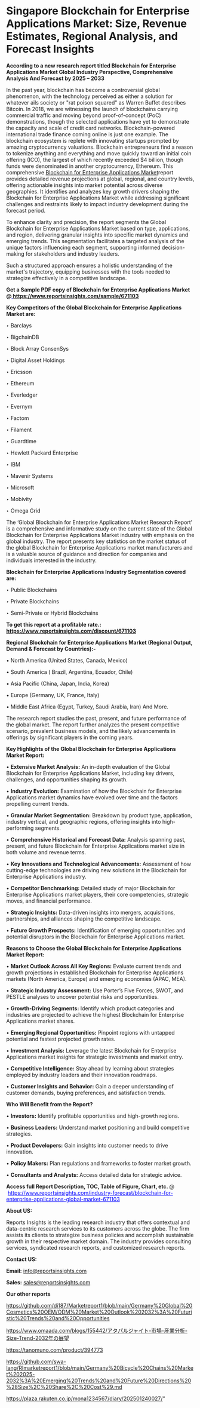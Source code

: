 # Singapore Blockchain for Enterprise Applications Market: Size, Revenue Estimates, Regional Analysis, and Forecast Insights

<strong>According to a new research report titled Blockchain for Enterprise Applications Market Global Industry Perspective, Comprehensive Analysis And Forecast by 2025 – 2033</strong>

In the past year, blockchain has become a controversial global phenomenon, with the technology perceived as either a solution for whatever ails society or &#34;rat poison squared&#34; as Warren Buffet describes Bitcoin. In 2018, we are witnessing the launch of blockchains carrying commercial traffic and moving beyond proof-of-concept (PoC) demonstrations, though the selected applications have yet to demonstrate the capacity and scale of credit card networks. Blockchain-powered international trade finance coming online is just one example. The blockchain ecosystem is replete with innovating startups prompted by amazing cryptocurrency valuations. Blockchain entrepreneurs find a reason to tokenize anything and everything and move quickly toward an initial coin offering (ICO), the largest of which recently exceeded $4 billion, though funds were denominated in another cryptocurrency, Ethereum. This comprehensive <a href=https://www.reportsinsights.com/sample/671103>Blockchain for Enterprise Applications Market</a>report provides detailed revenue projections at global, regional, and country levels, offering actionable insights into market potential across diverse geographies. It identifies and analyzes key growth drivers shaping the Blockchain for Enterprise Applications Market while addressing significant challenges and restraints likely to impact industry development during the forecast period.

To enhance clarity and precision, the report segments the Global Blockchain for Enterprise Applications Market based on type, applications, and region, delivering granular insights into specific market dynamics and emerging trends. This segmentation facilitates a targeted analysis of the unique factors influencing each segment, supporting informed decision-making for stakeholders and industry leaders.

Such a structured approach ensures a holistic understanding of the market's trajectory, equipping businesses with the tools needed to strategize effectively in a competitive landscape.

<strong>Get a Sample PDF copy of Blockchain for Enterprise Applications Market </strong><strong>@<a href=https://www.reportsinsights.com/sample/671103 style=color:#0000ff;> https://www.reportsinsights.com/sample/671103</a></strong></font>

<strong>Key Competitors of the Global Blockchain for Enterprise Applications Market are:</strong>

‣ Barclays

‣ BigchainDB

‣ Block Array ConsenSys

‣ Digital Asset Holdings

‣ Ericsson

‣ Ethereum

‣ Everledger

‣ Evernym

‣ Factom

‣ Filament

‣ Guardtime

‣ Hewlett Packard Enterprise

‣ IBM

‣ Mavenir Systems

‣ Microsoft

‣ Mobivity

‣ Omega Grid

The ‘Global Blockchain for Enterprise Applications Market Research Report’ is a comprehensive and informative study on the current state of the Global Blockchain for Enterprise Applications Market industry with emphasis on the global industry. The report presents key statistics on the market status of the global Blockchain for Enterprise Applications market manufacturers and is a valuable source of guidance and direction for companies and individuals interested in the industry.

<strong>Blockchain for Enterprise Applications Industry Segmentation covered are:</strong>

‣ Public Blockchains

‣ Private Blockchains

‣ Semi-Private or Hybrid Blockchains

<strong>To get this report at a profitable rate.: <a href=https://www.reportsinsights.com/discount/671103 style=color:#0000ff;>https://www.reportsinsights.com/discount/671103</a></strong></font>

<strong>Regional Blockchain for Enterprise Applications Market (Regional Output, Demand &amp; Forecast by Countries):-</strong>

• North America (United States, Canada, Mexico)

• South America ( Brazil, Argentina, Ecuador, Chile)

• Asia Pacific (China, Japan, India, Korea)

• Europe (Germany, UK, France, Italy)

• Middle East Africa (Egypt, Turkey, Saudi Arabia, Iran) And More.

The research report studies the past, present, and future performance of the global market. The report further analyzes the present competitive scenario, prevalent business models, and the likely advancements in offerings by significant players in the coming years.

<strong>Key Highlights of the Global Blockchain for Enterprise Applications Market Report:</strong>

• <strong>Extensive Market Analysis:</strong> An in-depth evaluation of the Global Blockchain for Enterprise Applications Market, including key drivers, challenges, and opportunities shaping its growth.

• <strong>Industry Evolution:</strong> Examination of how the Blockchain for Enterprise Applications market dynamics have evolved over time and the factors propelling current trends.

• <strong>Granular Market Segmentation:</strong> Breakdown by product type, application, industry vertical, and geographic regions, offering insights into high-performing segments.

• <strong>Comprehensive Historical and Forecast Data:</strong> Analysis spanning past, present, and future Blockchain for Enterprise Applications market size in both volume and revenue terms.

• <strong>Key Innovations and Technological Advancements:</strong> Assessment of how cutting-edge technologies are driving new solutions in the Blockchain for Enterprise Applications industry.

• <strong>Competitor Benchmarking:</strong> Detailed study of major Blockchain for Enterprise Applications market players, their core competencies, strategic moves, and financial performance.

• <strong>Strategic Insights:</strong> Data-driven insights into mergers, acquisitions, partnerships, and alliances shaping the competitive landscape.

• <strong>Future Growth Prospects:</strong> Identification of emerging opportunities and potential disruptors in the Blockchain for Enterprise Applications market.

<strong>Reasons to Choose the Global Blockchain for Enterprise Applications Market Report:</strong>

• <strong>Market Outlook Across All Key Regions:</strong> Evaluate current trends and growth projections in established Blockchain for Enterprise Applications markets (North America, Europe) and emerging economies (APAC, MEA).

• <strong>Strategic Industry Assessment:</strong> Use Porter’s Five Forces, SWOT, and PESTLE analyses to uncover potential risks and opportunities.

• <strong>Growth-Driving Segments:</strong> Identify which product categories and industries are projected to achieve the highest Blockchain for Enterprise Applications market shares.

• <strong>Emerging Regional Opportunities:</strong> Pinpoint regions with untapped potential and fastest projected growth rates.

• <strong>Investment Analysis:</strong> Leverage the latest Blockchain for Enterprise Applications market insights for strategic investments and market entry.

• <strong>Competitive Intelligence:</strong> Stay ahead by learning about strategies employed by industry leaders and their innovation roadmaps.

• <strong>Customer Insights and Behavior:</strong> Gain a deeper understanding of customer demands, buying preferences, and satisfaction trends.

<strong>Who Will Benefit from the Report?</strong>

• <strong>Investors:</strong> Identify profitable opportunities and high-growth regions.

• <strong>Business Leaders:</strong> Understand market positioning and build competitive strategies.

• <strong>Product Developers:</strong> Gain insights into customer needs to drive innovation.

• <strong>Policy Makers:</strong> Plan regulations and frameworks to foster market growth.

• <strong>Consultants and Analysts:</strong> Access detailed data for strategic advice.
</ul>
<strong>Access full Report Description, TOC, Table of Figure, Chart, etc. </strong>@  <a href=https://www.reportsinsights.com/industry-forecast/blockchain-for-enterprise-applications-global-market-671103 style=color:#0000ff;>https://www.reportsinsights.com/industry-forecast/blockchain-for-enterprise-applications-global-market-671103</a></font>

<strong><strong>About US</strong>:</strong>

Reports Insights is the leading research industry that offers contextual and data-centric research services to its customers across the globe. The firm assists its clients to strategize business policies and accomplish sustainable growth in their respective market domain. The industry provides consulting services, syndicated research reports, and customized research reports.

<strong>Contact US:</strong>

<p class=""""><b>Email:</b> <a href=mailto:info@reportsinsights.com>info@reportsinsights.com</a></p>
<p class=""""><b>Sales:</b> <a href=mailto:sales@reportsinsights.com>sales@reportsinsights.com</a></p>

<strong>Our other reports</strong>

<a href=https://github.com/di187/Marketreport1/blob/main/Germany%20Global%20Cosmetics%20OEM/ODM%20Market%20Outlook%202032%3A%20Futuristic%20Trends%20and%20Opportunities>https://github.com/di187/Marketreport1/blob/main/Germany%20Global%20Cosmetics%20OEM/ODM%20Market%20Outlook%202032%3A%20Futuristic%20Trends%20and%20Opportunities</a>

<a href=https://www.omaada.com/blogs/155442/アタパルジャイト-市場-産業分析-Size-Trend-2032年の展望>https://www.omaada.com/blogs/155442/アタパルジャイト-市場-産業分析-Size-Trend-2032年の展望</a>

<a href=https://tanomuno.com/product/394773>https://tanomuno.com/product/394773</a>

<a href=https://github.com/swa-lang/RImarketreport1/blob/main/Germany%20Bicycle%20Chains%20Market%202025-2032%3A%20Emerging%20Trends%20and%20Future%20Directions%20%28Size%2C%20Share%2C%20Cost%29.md>https://github.com/swa-lang/RImarketreport1/blob/main/Germany%20Bicycle%20Chains%20Market%202025-2032%3A%20Emerging%20Trends%20and%20Future%20Directions%20%28Size%2C%20Share%2C%20Cost%29.md</a>

<a href=https://plaza.rakuten.co.jp/mona1234567/diary/202501240027/>https://plaza.rakuten.co.jp/mona1234567/diary/202501240027/</a>"
